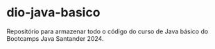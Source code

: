 # dio-java-basico
Repositório para armazenar todo o código do curso de Java básico do Bootcamps Java Santander 2024.
